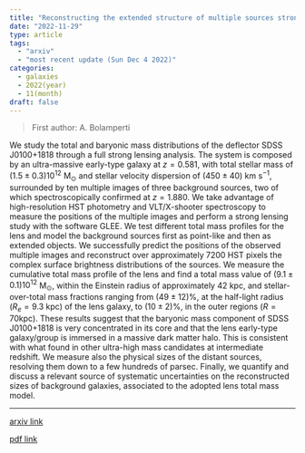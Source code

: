```yaml
---
title: "Reconstructing the extended structure of multiple sources strongly lensed by the ultra-massive elliptical galaxy SDSS J0100+1818"
date: "2022-11-29"
type: article
tags:
  - "arxiv"
  - "most recent update (Sun Dec 4 2022)"
categories:
  - galaxies
  - 2022(year)
  - 11(month)
draft: false
---
```


> First author: A. Bolamperti

 We study the total and baryonic mass distributions of the deflector SDSS
J0100+1818 through a full strong lensing analysis. The system is composed by an
ultra-massive early-type galaxy at $z=0.581$, with total stellar mass of $(1.5
\pm 0.3) 10^{12}$ M$_\odot$ and stellar velocity dispersion of ($450 \pm 40$)
km s$^{-1}$, surrounded by ten multiple images of three background sources, two
of which spectroscopically confirmed at $z=1.880$. We take advantage of
high-resolution HST photometry and VLT/X-shooter spectroscopy to measure the
positions of the multiple images and perform a strong lensing study with the
software GLEE. We test different total mass profiles for the lens and model the
background sources first as point-like and then as extended objects. We
successfully predict the positions of the observed multiple images and
reconstruct over approximately 7200 HST pixels the complex surface brightness
distributions of the sources. We measure the cumulative total mass profile of
the lens and find a total mass value of $(9.1 \pm 0.1) 10^{12}$ M$_\odot$,
within the Einstein radius of approximately 42 kpc, and stellar-over-total mass
fractions ranging from ($49 \pm 12$)%, at the half-light radius ($R_e = 9.3$
kpc) of the lens galaxy, to ($10 \pm 2$)%, in the outer regions ($R = 70$kpc).
These results suggest that the baryonic mass component of SDSS J0100+1818 is
very concentrated in its core and that the lens early-type galaxy/group is
immersed in a massive dark matter halo. This is consistent with what found in
other ultra-high mass candidates at intermediate redshift. We measure also the
physical sizes of the distant sources, resolving them down to a few hundreds of
parsec. Finally, we quantify and discuss a relevant source of systematic
uncertainties on the reconstructed sizes of background galaxies, associated to
the adopted lens total mass model.

---
[arxiv link](http://arxiv.org/abs/2211.16528v1)

[pdf link](http://arxiv.org/pdf/2211.16528v1)